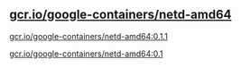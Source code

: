 
[gcr.io/google-containers/netd-amd64](https://hub.docker.com/r/anjia0532/google-containers.netd-amd64/tags/)
-----


[gcr.io/google-containers/netd-amd64:0.1.1](https://hub.docker.com/r/anjia0532/google-containers.netd-amd64/tags/)


[gcr.io/google-containers/netd-amd64:0.1](https://hub.docker.com/r/anjia0532/google-containers.netd-amd64/tags/)


